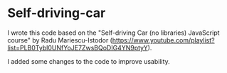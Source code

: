 # Self-driving-car

I wrote this code based on the "Self-driving Car (no libraries) JavaScript course" by Radu Mariescu-Istodor (https://www.youtube.com/playlist?list=PLB0Tybl0UNfYoJE7ZwsBQoDIG4YN9ptyY).

I added some changes to the code to improve usability.
